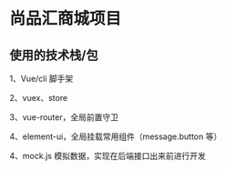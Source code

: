 # 尚品汇商城项目

## 使用的技术栈/包

1、Vue/cli 脚手架  

2、vuex、store  

3、vue-router，全局前置守卫  

4、element-ui，全局挂载常用组件（message.button 等）  

4、mock.js 模拟数据，实现在后端接口出来前进行开发  

